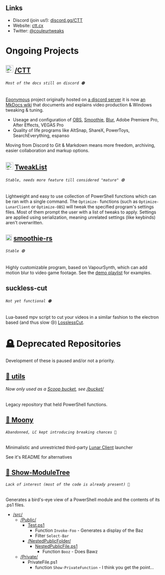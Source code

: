 <picture>
  <source media="(prefers-color-scheme: dark)" srcset="https://i.imgur.com/cgYALQO.png">
  <source media="(prefers-color-scheme: light)" srcset="https://i.imgur.com/rSlRjax.png">
  <img>
</picture>

## Links

* Discord (join us!): [discord.gg/CTT](https://discord.com/invite/aPVMJy78Pa)
* Website: [ctt.cx](https://ctt.cx)
* Twitter: [@couleurtweaks](https://twitter.com/@CouleurTweaks)

# Ongoing Projects

## <img src="https://i.imgur.com/pmtO1ph.png?sanitize=true" alt="PS7 logo" width="24" /> [/CTT](https://github.com/couleur-tweak-tips/CTT)

###### `Most of the docs still on discord 🟠`

[Eponymous](https://www.wordnik.com/words/eponymous) project originally hosted on [a discord server](https://discord.gg/CTT) it is now [an MkDocs wiki](https://squidfunk.github.io/mkdocs-material/) that documents and explains video production & Windows tweaking & tuning.
* Useage and configuration of [OBS](https://obsproject.com), [Smoothie](https://github.com/couleur-tweak-tips/Smoothie), [Blur](https://github.com/f0e/blur), Adobe Premiere Pro, After Effects, VEGAS Pro
* Quality of life programs like AltSnap, ShareX, PowerToys, SearchEverything, espanso

Moving from Discord to Git & Markdown means more freedom, archiving, easier collaboration and markup options.

## <img src="https://raw.githubusercontent.com/PowerShell/PowerShell/master/assets/ps_black_64.svg?sanitize=true" alt="PS7 logo" width="24" /> [TweakList](https://github.com/couleur-tweak-tips/TweakList)

###### `Stable, needs more feature till considered "mature" 🟢`

Lightweight and easy to use collection of PowerShell functions which can be ran with a single command. The `Optimize-` functions (such as `Optimize-LunarClient` or `Optimize-OBS`) will tweak the specified program's settings files.  Most of them prompt the user with a list of tweaks to apply. Settings are applied using serialization, meaning unrelated settings (like keybinds) aren't overwritten.

## <img alt="Smoothie" src="https://i.imgur.com/K20ymPM.png" width="20" /> [smoothie-rs](https://github.com/couleur-tweak-tips/smoothie-rs)

###### `Stable 🟢`

Highly customizable program, based on VapourSynth, which can add motion blur to video game footage. See the [demo playlist](https://www.youtube.com/playlist?list=PLrsLsEZL_o4M_yTqZGwN5cM5ZxJTqkWkZ) for examples.

## suckless-cut

###### `Not yet functional 🟠`

Lua-based mpv script to cut your videos in a similar fashion to the electron based (and thus slow 😢) [LosslessCut](https://github.com/mifi/Lossless-Cut).

# 🪦 Deprecated Repositories

Development of these is paused and/or not a priority.

## [🧧 utils](https://github.com/couleur-tweak-tips/utils)
###### Now only used as a [Scoop bucket](https://github.com/couleur-tweak-tips/utils/tree/main/bucket), see [/bucket/](https://github.com/couleur-tweak-tips/utils/tree/main/bucket)

Legacy repository that held PowerShell functions.

## [🌙 Moony](https://github.com/couleur-tweak-tips/Moony)

###### `Abandonned, LC kept introducing breaking chances 🔴`

Minimalistic and unrestricted third-party [Lunar Client](https://lunarclient.com) launcher

See it's README for alternatives

## [🌳 Show-ModuleTree](https://github.com/couleur-tweak-tips/Show-ModuleTree)

###### `Lack of interest (most of the code is already present) 🔴`

Generates a bird's-eye view of a PowerShell module and the contents of its .ps1 files.

* [/src/](https://github.com/couleur-tweak-tips/Show-ModuleTree/tree/master/src)
  * [/Public/](https://github.com/couleur-tweak-tips/Show-ModuleTree/tree/master/src/Public)
    * [Test.ps1](https://github.com/couleur-tweak-tips/Show-ModuleTree/tree/master/src/Public/Test.ps1)
      * Function ``Invoke-Foo`` - Generates a display of the Baz
      * Filter ``Select-Bar``
    * [/NestedPublicFolder/](https://github.com/couleur-tweak-tips/Show-ModuleTree/tree/master/src/Public/NestedPublicFolder)
      * [NestedPublicFile.ps1]()
         * Function ``Booz`` - Does Bawz
   * [/Private/](https://github.com/couleur-tweak-tips/Show-ModuleTree/tree/master/src/Private)
     * PrivateFile.ps1
       * function ``Show-PrivateFunction`` - I think you get the point...
